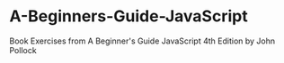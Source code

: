 # A-Beginners-Guide-JavaScript
Book Exercises from A Beginner's Guide JavaScript 4th Edition by John Pollock
